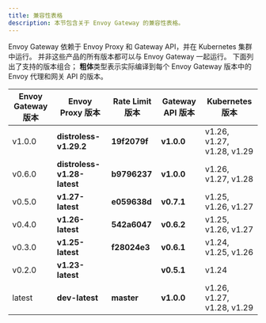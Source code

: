 ```yaml
---
title: 兼容性表格
description: 本节包含关于 Envoy Gateway 的兼容性表格。
---
```


Envoy Gateway 依赖于 Envoy Proxy 和 Gateway API，并在 Kubernetes 集群中运行。 并非这些产品的所有版本都可以与 Envoy Gateway 一起运行。 下面列出了支持的版本组合； **粗体**类型表示实际编译到每个 Envoy Gateway 版本中的 Envoy 代理和网关 API 的版本。

| Envoy Gateway 版本    | Envoy Proxy 版本            | Rate Limit 版本     | Gateway API 版本    | Kubernetes 版本             |
|-----------------------|-----------------------------|--------------------|---------------------|----------------------------|
| v1.0.0                | **distroless-v1.29.2**      | **19f2079f**       | **v1.0.0**          | v1.26, v1.27, v1.28, v1.29 |
| v0.6.0                | **distroless-v1.28-latest** | **b9796237**       | **v1.0.0**          | v1.26, v1.27, v1.28        |
| v0.5.0                | **v1.27-latest**            | **e059638d**       | **v0.7.1**          | v1.25, v1.26, v1.27        |
| v0.4.0                | **v1.26-latest**            | **542a6047**       | **v0.6.2**          | v1.25, v1.26, v1.27        |
| v0.3.0                | **v1.25-latest**            | **f28024e3**       | **v0.6.1**          | v1.24, v1.25, v1.26        |
| v0.2.0                | **v1.23-latest**            |                    | **v0.5.1**          | v1.24                      |
| latest                | **dev-latest**              | **master**         | **v1.0.0**          | v1.26, v1.27, v1.28, v1.29 |
